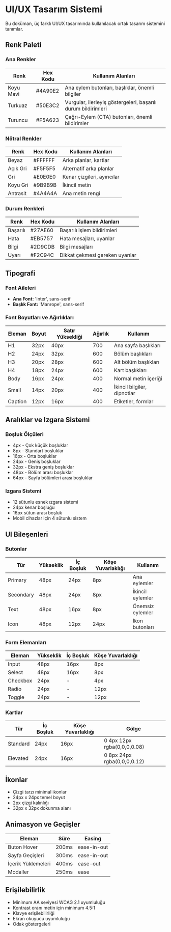 # UI/UX Tasarım Sistemi

Bu doküman, üç farklı UI/UX tasarımında kullanılacak ortak tasarım sistemini tanımlar.

## Renk Paleti

### Ana Renkler
| Renk | Hex Kodu | Kullanım Alanları |
|------|----------|-------------------|
| Koyu Mavi | #4A90E2 | Ana eylem butonları, başlıklar, önemli bilgiler |
| Turkuaz | #50E3C2 | Vurgular, ilerleyiş göstergeleri, başarılı durum bildirimleri |
| Turuncu | #F5A623 | Çağrı-Eylem (CTA) butonları, önemli bildirimler |

### Nötral Renkler
| Renk | Hex Kodu | Kullanım Alanları |
|------|----------|-------------------|
| Beyaz | #FFFFFF | Arka planlar, kartlar |
| Açık Gri | #F5F5F5 | Alternatif arka planlar |
| Gri | #E0E0E0 | Kenar çizgileri, ayırıcılar |
| Koyu Gri | #9B9B9B | İkincil metin |
| Antrasit | #4A4A4A | Ana metin rengi |

### Durum Renkleri
| Renk | Hex Kodu | Kullanım Alanları |
|------|----------|-------------------|
| Başarılı | #27AE60 | Başarılı işlem bildirimleri |
| Hata | #EB5757 | Hata mesajları, uyarılar |
| Bilgi | #2D9CDB | Bilgi mesajları |
| Uyarı | #F2C94C | Dikkat çekmesi gereken uyarılar |

## Tipografi

### Font Aileleri
- **Ana Font:** 'Inter', sans-serif
- **Başlık Font:** 'Manrope', sans-serif

### Font Boyutları ve Ağırlıkları
| Eleman | Boyut | Satır Yüksekliği | Ağırlık | Kullanım |
|--------|-------|-------------------|---------|----------|
| H1 | 32px | 40px | 700 | Ana sayfa başlıkları |
| H2 | 24px | 32px | 600 | Bölüm başlıkları |
| H3 | 20px | 28px | 600 | Alt bölüm başlıkları |
| H4 | 18px | 24px | 600 | Kart başlıkları |
| Body | 16px | 24px | 400 | Normal metin içeriği |
| Small | 14px | 20px | 400 | İkincil bilgiler, dipnotlar |
| Caption | 12px | 16px | 400 | Etiketler, formlar |

## Aralıklar ve Izgara Sistemi

### Boşluk Ölçüleri
- 4px - Çok küçük boşluklar
- 8px - Standart boşluklar
- 16px - Orta boşluklar
- 24px - Geniş boşluklar
- 32px - Ekstra geniş boşluklar
- 48px - Bölüm arası boşluklar
- 64px - Sayfa bölümleri arası boşluklar

### Izgara Sistemi
- 12 sütunlu esnek ızgara sistemi
- 24px kenar boşluğu
- 16px sütun arası boşluk
- Mobil cihazlar için 4 sütunlu sistem

## UI Bileşenleri

### Butonlar
| Tür | Yükseklik | İç Boşluk | Köşe Yuvarlaklığı | Kullanım |
|-----|-----------|-----------|-------------------|----------|
| Primary | 48px | 24px | 8px | Ana eylemler |
| Secondary | 48px | 24px | 8px | İkincil eylemler |
| Text | 48px | 16px | 8px | Önemsiz eylemler |
| Icon | 48px | 12px | 24px | İkon butonları |

### Form Elemanları
| Eleman | Yükseklik | İç Boşluk | Köşe Yuvarlaklığı |
|--------|-----------|-----------|-------------------|
| Input | 48px | 16px | 8px |
| Select | 48px | 16px | 8px |
| Checkbox | 24px | - | 4px |
| Radio | 24px | - | 12px |
| Toggle | 24px | - | 12px |

### Kartlar
| Tür | İç Boşluk | Köşe Yuvarlaklığı | Gölge |
|-----|-----------|-------------------|-------|
| Standard | 24px | 16px | 0 4px 12px rgba(0,0,0,0.08) |
| Elevated | 24px | 16px | 0 8px 24px rgba(0,0,0,0.12) |

## İkonlar

- Çizgi tarzı minimal ikonlar
- 24px x 24px temel boyut
- 2px çizgi kalınlığı
- 32px x 32px dokunma alanı

## Animasyon ve Geçişler

| Eleman | Süre | Easing |
|--------|------|--------|
| Buton Hover | 200ms | ease-in-out |
| Sayfa Geçişleri | 300ms | ease-in-out |
| İçerik Yüklemeleri | 400ms | ease-out |
| Modaller | 250ms | ease |

## Erişilebilirlik

- Minimum AA seviyesi WCAG 2.1 uyumluluğu
- Kontrast oranı metin için minimum 4.5:1
- Klavye erişilebilirliği
- Ekran okuyucu uyumluluğu
- Odak göstergeleri 